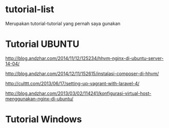 # tutorial-list
Merupakan tutorial-tutorial yang pernah saya gunakan

# Tutorial UBUNTU

http://blog.andzhar.com/2014/11/12/125234/hhvm-nginx-di-ubuntu-server-14-04/

http://blog.andzhar.com/2014/12/11/152615/instalasi-composer-di-hhvm/

http://culttt.com/2013/06/17/setting-up-vagrant-with-laravel-4/

http://blog.andzhar.com/2013/03/02/114241/konfigurasi-virtual-host-menggunakan-nginx-di-ubuntu/

# Tutorial Windows
